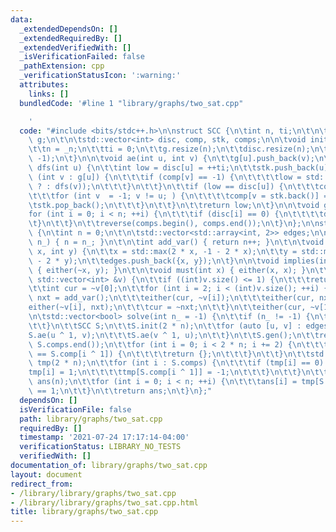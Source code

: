 ```yaml
---
data:
  _extendedDependsOn: []
  _extendedRequiredBy: []
  _extendedVerifiedWith: []
  _isVerificationFailed: false
  _pathExtension: cpp
  _verificationStatusIcon: ':warning:'
  attributes:
    links: []
  bundledCode: '#line 1 "library/graphs/two_sat.cpp"

    '
  code: "#include <bits/stdc++.h>\n\nstruct SCC {\n\tint n, ti;\n\t\n\tstd::vector<std::vector<int>>\
    \ g;\n\t\n\tstd::vector<int> disc, comp, stk, comps;\n\n\tvoid init(int _n) {\n\
    \t\tn = _n;\n\t\tti = 0;\n\t\tg.resize(n);\n\t\tdisc.resize(n);\n\t\tcomp.assign(n,\
    \ -1);\n\t}\n\n\tvoid ae(int u, int v) {\n\t\tg[u].push_back(v);\n\t}\n\n\tint\
    \ dfs(int u) {\n\t\tint low = disc[u] = ++ti;\n\t\tstk.push_back(u);\n\t\tfor\
    \ (int v : g[u]) {\n\t\t\tif (comp[v] == -1) {\n\t\t\t\tlow = std::min(low, disc[v]\
    \ ? : dfs(v));\n\t\t\t}\n\t\t}\n\t\tif (low == disc[u]) {\n\t\t\tcomps.push_back(u);\n\
    \t\t\tfor (int v  = -1; v != u; ) {\n\t\t\t\tcomp[v = stk.back()] = u;\n\t\t\t\
    \tstk.pop_back();\n\t\t\t}\n\t\t}\n\t\treturn low;\n\t}\n\n\tvoid gen() {\n\t\t\
    for (int i = 0; i < n; ++i) {\n\t\t\tif (disc[i] == 0) {\n\t\t\t\tdfs(i);\n\t\t\
    \t}\n\t\t}\n\t\treverse(comps.begin(), comps.end());\n\t}\n};\n\nstruct TwoSat\
    \ {\n\tint n = 0;\n\t\n\tstd::vector<std::array<int, 2>> edges;\n\n\tvoid init(int\
    \ n_) { n = n_; }\n\t\n\tint add_var() { return n++; }\n\t\n\tvoid either(int\
    \ x, int y) {\n\t\tx = std::max(2 * x, -1 - 2 * x);\n\t\ty = std::max(2 * y, -1\
    \ - 2 * y);\n\t\tedges.push_back({x, y});\n\t}\n\n\tvoid implies(int x, int y)\
    \ { either(~x, y); }\n\t\n\tvoid must(int x) { either(x, x); }\n\t\n\tvoid at_most_one(const\
    \ std::vector<int> &v) {\n\t\tif ((int)v.size() <= 1) {\n\t\t\treturn;\n\t\t}\n\
    \t\tint cur = ~v[0];\n\t\tfor (int i = 2; i < (int)v.size(); ++i) {\n\t\t\tint\
    \ nxt = add_var();\n\t\t\teither(cur, ~v[i]);\n\t\t\teither(cur, nxt);\n\t\t\t\
    either(~v[i], nxt);\n\t\t\tcur = ~nxt;\n\t\t}\n\t\teither(cur, ~v[1]);\n\t}\n\t\
    \n\tstd::vector<bool> solve(int n_ = -1) {\n\t\tif (n_ != -1) {\n\t\t\tn = n_;\n\
    \t\t}\n\t\tSCC S;\n\t\tS.init(2 * n);\n\t\tfor (auto [u, v] : edges) {\n\t\t\t\
    S.ae(u ^ 1, v);\n\t\t\tS.ae(v ^ 1, u);\n\t\t}\n\t\tS.gen();\n\t\treverse(S.comps.begin(),\
    \ S.comps.end());\n\t\tfor (int i = 0; i < 2 * n; i += 2) {\n\t\t\tif (S.comp[i]\
    \ == S.comp[i ^ 1]) {\n\t\t\t\treturn {};\n\t\t\t}\n\t\t}\n\t\tstd::vector<int>\
    \ tmp(2 * n);\n\t\tfor (int i : S.comps) {\n\t\t\tif (tmp[i] == 0) {\n\t\t\t\t\
    tmp[i] = 1;\n\t\t\t\ttmp[S.comp[i ^ 1]] = -1;\n\t\t\t}\n\t\t}\n\t\tstd::vector<bool>\
    \ ans(n);\n\t\tfor (int i = 0; i < n; ++i) {\n\t\t\tans[i] = tmp[S.comp[2 * i]]\
    \ == 1;\n\t\t}\n\t\treturn ans;\n\t}\n};"
  dependsOn: []
  isVerificationFile: false
  path: library/graphs/two_sat.cpp
  requiredBy: []
  timestamp: '2021-07-24 17:17:14-04:00'
  verificationStatus: LIBRARY_NO_TESTS
  verifiedWith: []
documentation_of: library/graphs/two_sat.cpp
layout: document
redirect_from:
- /library/library/graphs/two_sat.cpp
- /library/library/graphs/two_sat.cpp.html
title: library/graphs/two_sat.cpp
---
```

